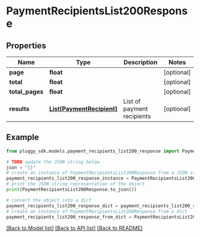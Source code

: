 # PaymentRecipientsList200Response


## Properties

Name | Type | Description | Notes
------------ | ------------- | ------------- | -------------
**page** | **float** |  | [optional] 
**total** | **float** |  | [optional] 
**total_pages** | **float** |  | [optional] 
**results** | [**List[PaymentRecipient]**](PaymentRecipient.md) | List of payment recipients | [optional] 

## Example

```python
from pluggy_sdk.models.payment_recipients_list200_response import PaymentRecipientsList200Response

# TODO update the JSON string below
json = "{}"
# create an instance of PaymentRecipientsList200Response from a JSON string
payment_recipients_list200_response_instance = PaymentRecipientsList200Response.from_json(json)
# print the JSON string representation of the object
print(PaymentRecipientsList200Response.to_json())

# convert the object into a dict
payment_recipients_list200_response_dict = payment_recipients_list200_response_instance.to_dict()
# create an instance of PaymentRecipientsList200Response from a dict
payment_recipients_list200_response_from_dict = PaymentRecipientsList200Response.from_dict(payment_recipients_list200_response_dict)
```
[[Back to Model list]](../README.md#documentation-for-models) [[Back to API list]](../README.md#documentation-for-api-endpoints) [[Back to README]](../README.md)


